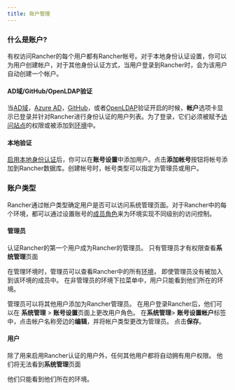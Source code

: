 ```yaml
---
title: 账户管理
---
```


### 什么是账户?

有权访问Rancher的每个用户都有Rancher帐号。对于本地身份认证设置，你可以为用户创建帐户，对于其他身份认证方式，当用户登录到Rancher时，会为该用户自动创建一个帐户。

#### AD域/GitHub/OpenLDAP验证

当[AD域](/docs/rancher/v1.x/cn/configuration/access-control/#活动目录)，[Azure AD](/docs/rancher/v1.x/cn/configuration/access-control/#azure-ad)，[GitHub](/docs/rancher/v1.x/cn/configuration/access-control/#github)，或者[OpenLDAP](/docs/rancher/v1.x/cn/configuration/access-control/#openldap)验证开启的时候，**帐户**选项卡显示已登录并针对Rancher进行身份认证的用户列表。为了登录，它们必须被赋予[访问站点](/docs/rancher/v1.x/cn/configuration/access-control/#站点访问)的权限或被添加到[环境](/docs/rancher/v1.x/cn/infrastructure/environments/)中。

#### 本地验证

[启用本地身份认证](/docs/rancher/v1.x/cn/configuration/access-control/#本地身份认证)后，你可以在**账号设置**中添加用户。点击**添加帐号**按钮将帐号添加到Rancher数据库。创建帐号时，帐号类型可以指定为管理员或用户。

### 账户类型

Rancher通过帐户类型确定用户是否可以访问系统管理页面。对于Rancher中的每个环境，都可以通过设置账号的[成员角色](/docs/rancher/v1.x/cn/infrastructure/environments/#成员角色)来为环境实现不同级别的访问控制。

#### 管理员

认证Rancher的第一个用户成为Rancher的管理员。 只有管理员才有权限查看**系统管理**页面

在管理环境时，管理员可以查看Rancher中的所有[环境](/docs/rancher/v1.x/cn/infrastructure/environments/)， 即使管理员没有被加入到该环境的成员中。 在非管理员的环境下拉菜单中，用户只能看到他们所在的环境。

管理员可以将其他用户添加为Rancher管理员。 在用户登录Rancher后，他们可以在 **系统管理** > **账号设置**页面上更改用户角色。 在**系统管理**> **账号设置帐户**标签中，点击帐户名称旁边的**编辑**，并将帐户类型更改为管理员。 点击**保存**。

#### 用户

除了用来启用Rancher认证的用户外，任何其他用户都将自动拥有用户权限。 他们将无法看到**系统管理**页面

他们只能看到他们所在的环境。
